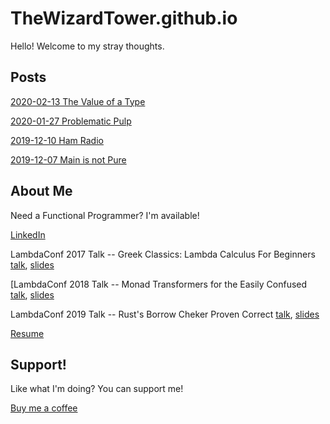 # TheWizardTower.github.io

Hello! Welcome to my stray thoughts.

## Posts
[2020-02-13 The Value of a Type](posts/2020_02_13_the_value_of_a_type/the_value_of_a_type.md)

[2020-01-27 Problematic Pulp](posts/2020_01_27_problematic_pulp/problematic_pulp.md)

[2019-12-10 Ham Radio](posts/2019_12_10_ham_radio/ham_radio.md)

[2019-12-07 Main is not Pure](posts/2019_12_07_main_is_not_pure/main_is_not_pure.md)

## About Me
Need a Functional Programmer? I'm available!

[LinkedIn](http://linkedin.com/in/adammccullough)

LambdaConf 2017 Talk -- Greek Classics: Lambda Calculus For Beginners [talk](https://www.youtube.com/watch?v=-DPlj75YJR4), [slides](https://docs.google.com/presentation/d/17u9d2FCachWEkqfs5WHND12KfdiYJJA48yGzMmwnbo0/edit)

[LambdaConf 2018 Talk -- Monad Transformers for the Easily Confused [talk](https://www.youtube.com/watch?v=SMj-n2f7wYY), [slides](https://github.com/TheWizardTower/monadTransformers)

LambdaConf 2019 Talk -- Rust's Borrow Cheker Proven Correct [talk](https://www.youtube.com/watch?v=XJMF0PlLELc), [slides](https://github.com/TheWizardTower/rust_borrow_checker_talk)

[Resume](ResumeMcCullough_2023_10_15_github.pdf)

## Support!

Like what I'm doing? You can support me!

[Buy me a coffee](https://ko-fi.com/thewizardtower)
